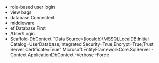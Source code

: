- role-based user login
- view bags
- database Connected
- middleware
- ef Database First
- /User/Login
- Scaffold-DbContext "Data Source=(localdb)\MSSQLLocalDB;Initial Catalog=UserDatabase;Integrated Security=True;Encrypt=True;Trust Server Certificate=True" Microsoft.EntityFrameworkCore.SqlServer -Context ApplicationDbContext -Verbose -Force
